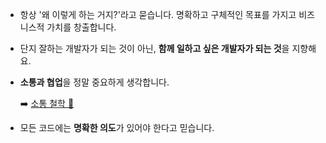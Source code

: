 - 항상 '왜 이렇게 하는 거지?'라고 묻습니다. 명확하고 구체적인 목표를 가지고 비즈니스적 가치를 창출합니다.
- 단지 잘하는 개발자가 되는 것이 아닌, **함께 일하고 싶은 개발자가 되는 것**을 지향해요.
- **소통과 협업**을 정말 중요하게 생각합니다. 

  ➡️ [소통 철학 💬](https://celestial-vise-b17.notion.site/1bb6fb311ab580adb5c4c096755e386c)
- 모든 코드에는 **명확한 의도**가 있어야 한다고 믿습니다.